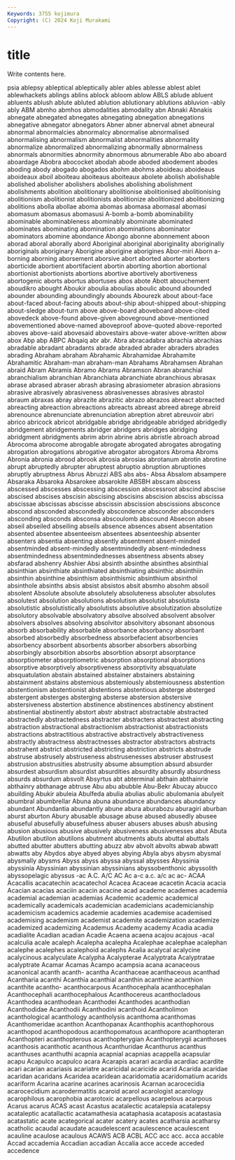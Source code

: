 ```yaml
---
Keywords: 3755 kojimura
Copyright: (C) 2024 Koji Murakami
---
```


# title

Write contents here.



psia ablepsy ableptical ableptically abler ables
ablesse ablest ablet ablewhackets ablings ablins ablock abloom ablow ABLS
ablude abluent abluents ablush ablute abluted ablution ablutionary ablutions abluvion
-ably ably ABM abmho abmhos abmodalities abmodality abn Abnaki Abnakis
abnegate abnegated abnegates abnegating abnegation abnegations abnegative abnegator abnegators Abner
abner abnerval abnet abneural abnormal abnormalcies abnormalcy abnormalise abnormalised abnormalising
abnormalism abnormalist abnormalities abnormality abnormalize abnormalized abnormalizing abnormally abnormalness abnormals
abnormities abnormity abnormous abnumerable Abo abo aboard aboardage Abobra abococket
abodah abode aboded abodement abodes aboding abody abogado abogados abohm
abohms aboideau aboideaus aboideaux aboil aboiteau aboiteaus aboiteaux abolete abolish
abolishable abolished abolisher abolishers abolishes abolishing abolishment abolishments abolition abolitionary
abolitionise abolitionised abolitionising abolitionism abolitionist abolitionists abolitionize abolitionized abolitionizing abolitions
abolla abollae aboma abomas abomasa abomasal abomasi abomasum abomasus abomasusi
A-bomb a-bomb abominability abominable abominableness abominably abominate abominated abominates abominating
abomination abominations abominator abominators abomine abondance Abongo abonne abonnement aboon
aborad aboral aborally abord Aboriginal aboriginal aboriginality aboriginally aboriginals aboriginary
Aborigine aborigine aborigines Abor-miri Aborn a-borning aborning aborsement aborsive abort
aborted aborter aborters aborticide abortient abortifacient abortin aborting abortion abortional
abortionist abortionists abortions abortive abortively abortiveness abortogenic aborts abortus abortuses
abos abote Abott abouchement aboudikro abought Aboukir aboulia aboulias aboulic
abound abounded abounder abounding aboundingly abounds Abourezk about about-face about-faced
about-facing abouts about-ship about-shipped about-shipping about-sledge about-turn above above-board aboveboard
above-cited abovedeck above-found above-given aboveground above-mentioned abovementioned above-named aboveproof above-quoted
above-reported aboves above-said abovesaid abovestairs above-water above-written abow abox Abp
abp ABPC Abqaiq abr abr. Abra abracadabra abrachia abrachias abradable
abradant abradants abrade abraded abrader abraders abrades abrading Abraham abraham
Abrahamic Abrahamidae Abrahamite Abrahamitic Abraham-man abraham-man Abrahams Abrahamsen Abrahan abraid
Abram Abramis Abramo Abrams Abramson Abran abranchial abranchialism abranchian Abranchiata
abranchiate abranchious abrasax abrase abrased abraser abrash abrasing abrasiometer abrasion
abrasions abrasive abrasively abrasiveness abrasivenesses abrasives abrastol abraum abraxas abray
abrazite abrazitic abrazo abrazos abreact abreacted abreacting abreaction abreactions abreacts
abreast abreed abrege abreid abrenounce abrenunciate abrenunciation abreption abret abreuvoir
abri abrico abricock abricot abridgable abridge abridgeable abridged abridgedly abridgement
abridgements abridger abridgers abridges abridging abridgment abridgments abrim abrin abrine
abris abristle abroach abroad Abrocoma abrocome abrogable abrogate abrogated abrogates
abrogating abrogation abrogations abrogative abrogator abrogators Abroma Abroms Abronia abronia
abrood abrook abrosia abrosias abrotanum abrotin abrotine abrupt abruptedly abrupter
abruptest abruptio abruption abruptiones abruptly abruptness Abrus Abruzzi ABS abs
abs- Absa Absalom absampere Absaraka Absaroka Absarokee absarokite ABSBH abscam
abscess abscessed abscesses abscessing abscession abscessroot abscind abscise abscised abscises
abscisin abscising abscisins abscision absciss abscissa abscissae abscissas abscisse abscissin
abscission abscissions absconce abscond absconded abscondedly abscondence absconder absconders absconding
absconds absconsa abscoulomb abscound Absecon absee abseil abseiled abseiling abseils
absence absences absent absentation absented absentee absenteeism absentees absenteeship absenter
absenters absentia absenting absently absentment absent-minded absentminded absent-mindedly absentmindedly absent-mindedness
absentmindedness absentmindednesses absentness absents absey absfarad abshenry Abshier Absi absinth
absinthe absinthes absinthial absinthian absinthiate absinthiated absinthiating absinthic absinthiin absinthin
absinthine absinthism absinthismic absinthium absinthol absinthole absinths absis absist absistos
absit absmho absohm absoil absolent Absolute absolute absolutely absoluteness absoluter
absolutes absolutest absolution absolutions absolutism absolutist absolutista absolutistic absolutistically absolutists
absolutive absolutization absolutize absolutory absolvable absolvatory absolve absolved absolvent absolver
absolvers absolves absolving absolvitor absolvitory absonant absonous absorb absorbability absorbable
absorbance absorbancy absorbant absorbed absorbedly absorbedness absorbefacient absorbencies absorbency absorbent
absorbents absorber absorbers absorbing absorbingly absorbition absorbs absorbtion absorpt absorptance
absorptiometer absorptiometric absorption absorptional absorptions absorptive absorptively absorptiveness absorptivity absquatulate
absquatulation abstain abstained abstainer abstainers abstaining abstainment abstains abstemious abstemiously
abstemiousness abstention abstentionism abstentionist abstentions abstentious absterge absterged abstergent absterges
absterging absterse abstersion abstersive abstersiveness abstertion abstinence abstinences abstinency abstinent
abstinential abstinently abstort abstr abstract abstractable abstracted abstractedly abstractedness abstracter
abstracters abstractest abstracting abstraction abstractional abstractionism abstractionist abstractionists abstractions abstractitious
abstractive abstractively abstractiveness abstractly abstractness abstractnesses abstractor abstractors abstracts abstrahent
abstrict abstricted abstricting abstriction abstricts abstrude abstruse abstrusely abstruseness abstrusenesses
abstruser abstrusest abstrusion abstrusities abstrusity absume absumption absurd absurder absurdest
absurdism absurdist absurdities absurdity absurdly absurdness absurds absurdum absvolt Absyrtus
abt abterminal abthain abthainrie abthainry abthanage abtruse Abu abu abubble
Abu-Bekr Abucay abucco abuilding Abukir abuleia Abulfeda abulia abulias abulic
abulomania abulyeit abumbral abumbrellar Abuna abuna abundance abundances abundancy abundant
Abundantia abundantly abune abura aburabozu aburagiri aburban aburst aburton Abury
abusable abusage abuse abused abusedly abusee abuseful abusefully abusefulness abuser
abusers abuses abush abusing abusion abusious abusive abusively abusiveness abusivenesses
abut Abuta Abutilon abutilon abutilons abutment abutments abuts abuttal abuttals
abutted abutter abutters abutting abuzz abv abvolt abvolts abwab abwatt
abwatts aby Abydos abye abyed abyes abying Abyla abys abysm
abysmal abysmally abysms Abyss abyss abyssa abyssal abysses Abyssinia abyssinia
Abyssinian abyssinian abyssinians abyssobenthonic abyssolith abyssopelagic abyssus -ac A.C. A/C
AC Ac a-c a.c. a/c ac ac- ACAA Acacallis acacatechin
acacatechol Acacea Acaceae acacetin Acacia acacia Acacian acacias acaciin acacin
acacine acad academe academes academia academial academian academias Academic academic
academical academically academicals academician academicians academicianship academicism academics academie academies
academise academised academising academism academist academite academization academize academized academizing
Academus Academy academy Acadia acadia acadialite Acadian acadian Acadie Acaena
acaena acajou acajous -acal acalculia acale acaleph Acalepha acalepha Acalephae
acalephae acalephan acalephe acalephes acalephoid acalephs Acalia acalycal acalycine acalycinous
acalyculate Acalypha Acalypterae Acalyptrata Acalyptratae acalyptrate Acamar Acamas Acampo acampsia
acana acanaceous acanonical acanth acanth- acantha Acanthaceae acanthaceous acanthad Acantharia
acanthi Acanthia acanthial acanthin acanthine acanthion acanthite acantho- acanthocarpous Acanthocephala
acanthocephalan Acanthocephali acanthocephalous Acanthocereus acanthocladous Acanthodea acanthodean Acanthodei Acanthodes acanthodian
Acanthodidae Acanthodii Acanthodini acanthoid Acantholimon acanthological acanthology acantholysis acanthoma acanthomas
Acanthomeridae acanthon Acanthopanax Acanthophis acanthophorous acanthopod acanthopodous acanthopomatous acanthopore acanthopteran
Acanthopteri acanthopterous acanthopterygian Acanthopterygii acanthoses acanthosis acanthotic acanthous Acanthuridae Acanthurus
acanthus acanthuses acanthuthi acapnia acapnial acapnias acappella acapsular acapu Acapulco
acapulco acara Acarapis acarari acardia acardiac acardite acari acarian acariasis
acariatre acaricidal acaricide acarid Acarida acaridae acaridan acaridans Acaridea acaridean
acaridomatia acaridomatium acarids acariform Acarina acarine acarines acarinosis Acarnan acarocecidia
acarocecidium acarodermatitis acaroid acarol acarologist acarology acarophilous acarophobia acarotoxic acarpellous
acarpelous acarpous Acarus acarus ACAS acast Acastus acatalectic acatalepsia acatalepsy
acataleptic acatallactic acatamathesia acataphasia acataposis acatastasia acatastatic acate acategorical acater
acatery acates acatharsia acatharsy acatholic acaudal acaudate acaudelescent acaulescence acaulescent
acauline acaulose acaulous ACAWS ACB ACBL ACC acc acc. acca
accable Accad accademia Accadian accadian Accalia acce accede acceded accedence
